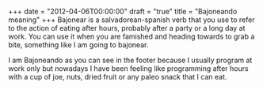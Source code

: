 +++
date = "2012-04-06T00:00:00"
draft = "true"
title = "Bajoneando meaning"
+++
Bajonear is a salvadorean-spanish verb that you use to refer to the action of eating after hours, probably after a party or a long day at work. You can use it when you are famished and heading towards to grab a bite, something like I am going to bajonear.

I am Bajoneando as you can see in the footer because I usually program at work only but nowadays I have been feeling like programming after hours with a cup of joe, nuts, dried fruit or any paleo snack that I can eat.